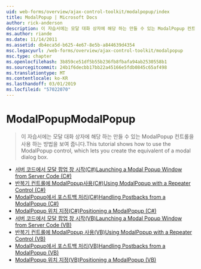 ```yaml
---
uid: web-forms/overview/ajax-control-toolkit/modalpopup/index
title: ModalPopup | Microsoft Docs
author: rick-anderson
description: 이 자습서에는 모달 대화 상자에 해당 하는 만들 수 있는 ModalPopup 컨트롤을 사용 하는 방법을 보여 줍니다.
ms.author: riande
ms.date: 11/14/2011
ms.assetid: db4eca5d-b625-4e67-8e5b-a844639d4354
msc.legacyurl: /web-forms/overview/ajax-control-toolkit/modalpopup
msc.type: chapter
ms.openlocfilehash: 3b859ce51df5b55b236fb8fbafa94ab2530558b1
ms.sourcegitcommit: 24b1f6decbb17bb22a45166e5fdb0845c65af498
ms.translationtype: MT
ms.contentlocale: ko-KR
ms.lasthandoff: 03/01/2019
ms.locfileid: "57022070"
---
```

<a name="modalpopup"></a><span data-ttu-id="91ec9-103">ModalPopup</span><span class="sxs-lookup"><span data-stu-id="91ec9-103">ModalPopup</span></span>
====================
> <span data-ttu-id="91ec9-104">이 자습서에는 모달 대화 상자에 해당 하는 만들 수 있는 ModalPopup 컨트롤을 사용 하는 방법을 보여 줍니다.</span><span class="sxs-lookup"><span data-stu-id="91ec9-104">This tutorial shows how to use the ModalPopup control, which lets you create the equivalent of a modal dialog box.</span></span>


- [<span data-ttu-id="91ec9-105">서버 코드에서 모달 팝업 창 시작(C#)</span><span class="sxs-lookup"><span data-stu-id="91ec9-105">Launching a Modal Popup Window from Server Code (C#)</span></span>](launching-a-modal-popup-window-from-server-code-cs.md)
- [<span data-ttu-id="91ec9-106">반복기 컨트롤에 ModalPopup사용(C#)</span><span class="sxs-lookup"><span data-stu-id="91ec9-106">Using ModalPopup with a Repeater Control (C#)</span></span>](using-modalpopup-with-a-repeater-control-cs.md)
- [<span data-ttu-id="91ec9-107">ModalPopup에서 포스트백 처리(C#)</span><span class="sxs-lookup"><span data-stu-id="91ec9-107">Handling Postbacks from a ModalPopup (C#)</span></span>](handling-postbacks-from-a-modalpopup-cs.md)
- [<span data-ttu-id="91ec9-108">ModalPopup 위치 지정(C#)</span><span class="sxs-lookup"><span data-stu-id="91ec9-108">Positioning a ModalPopup (C#)</span></span>](positioning-a-modalpopup-cs.md)
- [<span data-ttu-id="91ec9-109">서버 코드에서 모달 팝업 창 시작(VB)</span><span class="sxs-lookup"><span data-stu-id="91ec9-109">Launching a Modal Popup Window from Server Code (VB)</span></span>](launching-a-modal-popup-window-from-server-code-vb.md)
- [<span data-ttu-id="91ec9-110">반복기 컨트롤에 ModalPopup 사용(VB)</span><span class="sxs-lookup"><span data-stu-id="91ec9-110">Using ModalPopup with a Repeater Control (VB)</span></span>](using-modalpopup-with-a-repeater-control-vb.md)
- [<span data-ttu-id="91ec9-111">ModalPopup에서 포스트백 처리(VB)</span><span class="sxs-lookup"><span data-stu-id="91ec9-111">Handling Postbacks from a ModalPopup (VB)</span></span>](handling-postbacks-from-a-modalpopup-vb.md)
- [<span data-ttu-id="91ec9-112">ModalPopup 위치 지정(VB)</span><span class="sxs-lookup"><span data-stu-id="91ec9-112">Positioning a ModalPopup (VB)</span></span>](positioning-a-modalpopup-vb.md)
